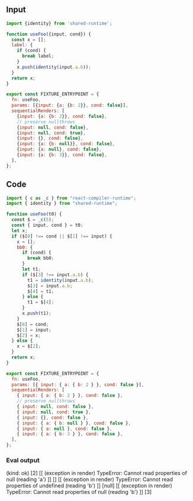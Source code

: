 
## Input

```javascript
import {identity} from 'shared-runtime';

function useFoo({input, cond}) {
  const x = [];
  label: {
    if (cond) {
      break label;
    }
    x.push(identity(input.a.b));
  }
  return x;
}

export const FIXTURE_ENTRYPOINT = {
  fn: useFoo,
  params: [{input: {a: {b: 2}}, cond: false}],
  sequentialRenders: [
    {input: {a: {b: 2}}, cond: false},
    // preserve nullthrows
    {input: null, cond: false},
    {input: null, cond: true},
    {input: {}, cond: false},
    {input: {a: {b: null}}, cond: false},
    {input: {a: null}, cond: false},
    {input: {a: {b: 3}}, cond: false},
  ],
};

```

## Code

```javascript
import { c as _c } from "react-compiler-runtime";
import { identity } from "shared-runtime";

function useFoo(t0) {
  const $ = _c(5);
  const { input, cond } = t0;
  let x;
  if ($[0] !== cond || $[1] !== input) {
    x = [];
    bb0: {
      if (cond) {
        break bb0;
      }
      let t1;
      if ($[3] !== input.a.b) {
        t1 = identity(input.a.b);
        $[3] = input.a.b;
        $[4] = t1;
      } else {
        t1 = $[4];
      }
      x.push(t1);
    }
    $[0] = cond;
    $[1] = input;
    $[2] = x;
  } else {
    x = $[2];
  }
  return x;
}

export const FIXTURE_ENTRYPOINT = {
  fn: useFoo,
  params: [{ input: { a: { b: 2 } }, cond: false }],
  sequentialRenders: [
    { input: { a: { b: 2 } }, cond: false },
    // preserve nullthrows
    { input: null, cond: false },
    { input: null, cond: true },
    { input: {}, cond: false },
    { input: { a: { b: null } }, cond: false },
    { input: { a: null }, cond: false },
    { input: { a: { b: 3 } }, cond: false },
  ],
};

```
      
### Eval output
(kind: ok) [2]
[[ (exception in render) TypeError: Cannot read properties of null (reading 'a') ]]
[]
[[ (exception in render) TypeError: Cannot read properties of undefined (reading 'b') ]]
[null]
[[ (exception in render) TypeError: Cannot read properties of null (reading 'b') ]]
[3]